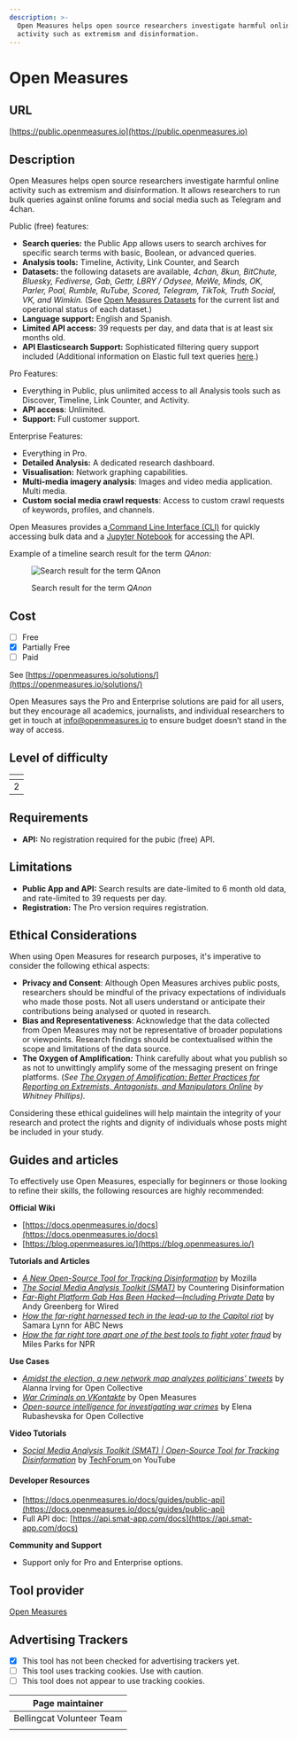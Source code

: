 ```yaml
---
description: >-
  Open Measures helps open source researchers investigate harmful online
  activity such as extremism and disinformation.
---
```


# Open Measures

## URL

[https://public.openmeasures.io](https://public.openmeasures.io)

## Description

Open Measures helps open source researchers investigate harmful online activity such as extremism and disinformation. It allows researchers to run bulk queries against online forums and social media such as Telegram and 4chan.

Public (free) features:

* **Search queries:** the Public App allows users to search archives for specific search terms with basic, Boolean, or advanced queries.
* **Analysis tools:** Timeline, Activity, Link Counter, and Search
* **Datasets:** the following datasets are available, _4chan, 8kun, BitChute, Bluesky, Fediverse, Gab, Gettr, LBRY / Odysee, MeWe, Minds, OK, Parler, Poal, Rumble, RuTube, Scored, Telegram, TikTok, Truth Social, VK, and Wimkin._ (See [Open Measures Datasets](https://openmeasures.io/datasets/) for the current list and operational status of each dataset.)
* **Language support:** English and Spanish.
* **Limited API access:** 39 requests per day, and data that is at least six months old.
* **API Elasticsearch Support:** Sophisticated filtering query support included (Additional information on Elastic full text queries [here](https://www.elastic.co/guide/en/elasticsearch/reference/current/full-text-queries.html).)

Pro Features:

* Everything in Public, plus unlimited access to all Analysis tools such as Discover, Timeline, Link Counter, and Activity.
* **API access**: Unlimited.
* **Support:** Full customer support.

Enterprise Features:

* Everything in Pro.
* **Detailed Analysis:** A dedicated research dashboard.
* **Visualisation:** Network graphing capabilities.
* **Multi-media imagery analysis**: Images and video media application. Multi media.
* **Custom social media crawl requests**: Access to custom crawl requests of keywords, profiles, and channels.

Open Measures provides a[ Command Line Interface (CLI)](https://gitlab.com/openmeasures/smat-cli) for quickly accessing bulk data and a [Jupyter Notebook](https://colab.research.google.com/drive/1kDyRIC0NBOj4Egn_VdK837QBNqDERRi_?usp=sharing) for accessing the API.

Example of a timeline search result for the term _QAnon:_

<figure><img src=".gitbook/assets/Screenshot 2024-04-25 at 11.54.20 AM.png" alt="Search result for the term QAnon"><figcaption><p>Search result for the term <em>QAnon</em></p></figcaption></figure>

## Cost

* [ ] Free
* [x] Partially Free
* [ ] Paid

See [https://openmeasures.io/solutions/](https://openmeasures.io/solutions/)

Open Measures says the Pro and Enterprise solutions are paid for all users, but they encourage all academics, journalists, and individual researchers to get in touch at [info@openmeasures.io](mailto:info@openmeasures.io) to ensure budget doesn’t stand in the way of access.

## Level of difficulty

<table><thead><tr><th data-type="rating" data-max="5"></th></tr></thead><tbody><tr><td>2</td></tr></tbody></table>

## Requirements

* **API:** No registration required for the pubic (free) API.

## Limitations

* **Public App and API:** Search results are date-limited to 6 month old data, and rate-limited to 39 requests per day.
* **Registration:** The Pro version requires registration.

## Ethical Considerations

When using Open Measures for research purposes, it's imperative to consider the following ethical aspects:

* **Privacy and Consent**: Although Open Measures archives public posts, researchers should be mindful of the privacy expectations of individuals who made those posts. Not all users understand or anticipate their contributions being analysed or quoted in research.
* **Bias and Representativeness**: Acknowledge that the data collected from Open Measures may not be representative of broader populations or viewpoints. Research findings should be contextualised within the scope and limitations of the data source.
* **The Oxygen of Amplification**_**:**_ Think carefully about what you publish so as not to unwittingly amplify some of the messaging present on fringe platforms. (_See_ [_The Oxygen of Amplification: Better Practices for Reporting on Extremists, Antagonists, and Manipulators Online_](https://datasociety.net/library/oxygen-of-amplification/) _by Whitney Phillips)._

Considering these ethical guidelines will help maintain the integrity of your research and protect the rights and dignity of individuals whose posts might be included in your study.

## Guides and articles

To effectively use Open Measures, especially for beginners or those looking to refine their skills, the following resources are highly recommended:

**Official Wiki**

* [https://docs.openmeasures.io/docs](https://docs.openmeasures.io/docs)
* [https://blog.openmeasures.io/](https://blog.openmeasures.io/)

**Tutorials and Articles**

* [_A New Open-Source Tool for Tracking Disinformation_](https://foundation.mozilla.org/en/blog/new-open-source-tool-tracking-disinformation/) by Mozilla
* [_The Social Media Analysis Toolkit (SMAT)_](https://counteringdisinformation.org/interventions/social-media-analysis-toolkit-smat) by Countering Disinformation
* [_Far-Right Platform Gab Has Been Hacked—Including Private Data_](https://www.wired.com/story/gab-hack-data-breach-ddosecrets/) by Andy Greenberg for Wired
* [_How the far-right harnessed tech in the lead-up to the Capitol riot_](https://abcnews.go.com/Politics/harnessed-tech-lead-capitol-riot/story?id=74761628) by Samara Lynn for ABC News
* [_How the far right tore apart one of the best tools to fight voter fraud_](https://www.npr.org/2023/06/04/1171159008/eric-investigation-voter-data-election-integrity) by Miles Parks for NPR

**Use Cases**

* [_Amidst the election, a new network map analyzes politicians’ tweets_](https://blog.opencollective.com/smat/) by Alanna Irving for Open Collective
* [_War Criminals on VKontakte_](https://blog.openmeasures.io/p/vk-war-criminals) by Open Measures
* [_Open-source intelligence for investigating war crimes_](https://blog.opencollective.com/open-source-intelligence-smat/) by Elena Rubashevska for Open Collective

**Video Tutorials**

* [_Social Media Analysis Toolkit (SMAT) | Open-Source Tool for Tracking Disinformation_](https://www.youtube.com/watch?v=ORnJcZWYDdM) by [TechForum ](https://www.youtube.com/@Tech-Forum)on YouTube

#### Developer Resources

* [https://docs.openmeasures.io/docs/guides/public-api](https://docs.openmeasures.io/docs/guides/public-api)
* Full API doc: [https://api.smat-app.com/docs](https://api.smat-app.com/docs)

**Community and Support**

* Support only for Pro and Enterprise options.

## Tool provider

[Open Measures](https://openmeasures.io/about/)

## Advertising Trackers

* [x] This tool has not been checked for advertising trackers yet.
* [ ] This tool uses tracking cookies. Use with caution.
* [ ] This tool does not appear to use tracking cookies.

| Page maintainer           |
| ------------------------- |
| Bellingcat Volunteer Team |
|                           |
